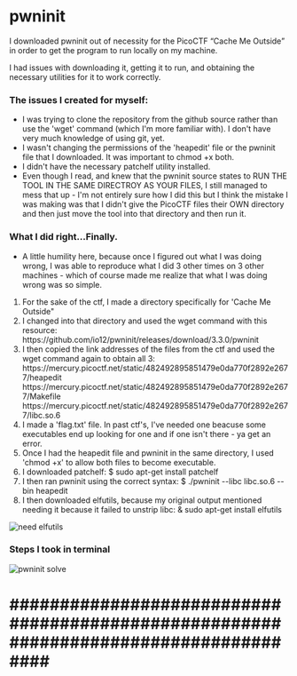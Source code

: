 <h1>pwninit</h1>
<p>I downloaded pwninit out of necessity for the PicoCTF <q>Cache Me Outside</q> in order to get the program to run locally on my machine.</p>
<p>I had issues with downloading it, getting it to run, and obtaining the necessary utilities for it to work correctly.</p>
<h3>The issues I created for myself:</h3>
<ul>
  <li>I was trying to clone the repository from the github source rather than use the 'wget' command (which I'm more familiar with). I don't have very much knowledge of using git, yet.</li>
  <li>I wasn't changing the permissions of the 'heapedit' file or the pwninit file that I downloaded. It was important to chmod +x both.</li>
  <li>I didn't have the necessary patchelf utility installed.</li>
  <li>Even though I read, and knew that the pwninit source states to RUN THE TOOL IN THE SAME DIRECTROY AS YOUR FILES, I still managed to mess that up - I'm not entirely sure how I did this but I think the mistake I was making was that I didn't give the PicoCTF files their OWN directory and then just move the tool into that directory and then run it.</li>
</ul>
<h3>What I did right...Finally.</h3>
<ul>
  <li>A little humility here, because once I figured out what I was doing wrong, I was able to reproduce what I did 3 other times on 3 other machines - which of course made me realize that what I was doing wrong was so simple.
</ul>
<ol>
  <li>For the sake of the ctf, I made a directory specifically for 'Cache Me Outside"</li>
  <li>I changed into that directory and used the wget command with this resource: https://github.com/io12/pwninit/releases/download/3.3.0/pwninit</li>
  <li>
	  I then copied the link addresses of the files from the ctf and used the wget command again to obtain all 3: https://mercury.picoctf.net/static/482492895851479e0da770f2892e2677/heapedit
https://mercury.picoctf.net/static/482492895851479e0da770f2892e2677/Makefile
https://mercury.picoctf.net/static/482492895851479e0da770f2892e2677/libc.so.6
  </li>
  <li>I made a 'flag.txt' file. In past ctf's, I've needed one beacuse some executables end up looking for one and if one isn't there - ya get an error.</li>
  <li>Once I had the heapedit file and pwninit in the same directory, I used 'chmod +x' to allow both files to become executable.</li>
  <li>I downloaded patchelf: $ sudo apt-get install patchelf</li>
  <li>I then ran pwninit using the correct syntax: $ ./pwninit --libc libc.so.6 --bin heapedit</li>
  <li>I then downloaded elfutils, because my original output mentioned needing it because it failed to unstrip libc: & sudo apt-get install elfutils </li>
</ol>	

![need elfutils](https://user-images.githubusercontent.com/116903454/209568394-8c0fd5e7-01c4-441f-bc24-956cf57a5359.png)


<h3>Steps I took in terminal</h3>






![pwninit solve](https://user-images.githubusercontent.com/116903454/209568645-61d9a1e7-afbb-4ef1-971d-7d2812e87bef.png)


<h1>#####################################################################################</h1>
